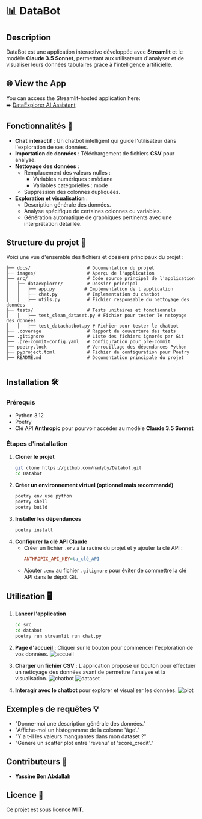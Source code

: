# 📊 DataBot

## Description
DataBot est une application interactive développée avec **Streamlit** et le modèle **Claude 3.5 Sonnet**, permettant aux utilisateurs d'analyser et de visualiser leurs données tabulaires grâce à l'intelligence artificielle.

## 🌐 View the App

You can access the Streamlit-hosted application here:  
➡️ [DataExplorer AI Assistant](https://databotyba.streamlit.app/)




## Fonctionnalités 🚀
- **Chat interactif** : Un chatbot intelligent qui guide l'utilisateur dans l'exploration de ses données.
- **Importation de données** : Téléchargement de fichiers **CSV** pour analyse.
- **Nettoyage des données** :
  - Remplacement des valeurs nulles :
    - Variables numériques : médiane
    - Variables catégorielles : mode
  - Suppression des colonnes dupliquées.
- **Exploration et visualisation** :
  - Description générale des données.
  - Analyse spécifique de certaines colonnes ou variables.
  - Génération automatique de graphiques pertinents avec une interprétation détaillée.

## Structure du projet 📂

Voici une vue d'ensemble des fichiers et dossiers principaux du projet :

```plaintext    
├── docs/                     # Documentation du projet  
├── images/                   # Aperçu de l'application  
├── src/                      # Code source principal de l'application  
│   ├── dataexplorer/         # Dossier principal  
│   │   ├── app.py           # Implementation de l'application
│   │   ├── chat.py           # Implementation du chatbot
│   │   ├── utils.py          # Fichier responsable du nettoyage des données  
├── tests/                    # Tests unitaires et fonctionnels  
│   │   ├── test_clean_dataset.py # Fichier pour tester le netoyage des données
│   │   ├── test_datachatbot.py # Fichier pour tester le chatbot  
├── .coverage                 # Rapport de couverture des tests  
├── .gitignore                # Liste des fichiers ignorés par Git  
├── .pre-commit-config.yaml   # Configuration pour pre-commit  
├── poetry.lock               # Verrouillage des dépendances Python  
├── pyproject.toml            # Fichier de configuration pour Poetry  
├── README.md                 # Documentation principale du projet  
 
```

## Installation 🛠️
### Prérequis
- Python 3.12
- Poetry
- Clé API **Anthropic** pour pourvoir accéder au modèle **Claude 3.5 Sonnet**


### Étapes d'installation
1. **Cloner le projet**
   ```bash
   git clone https://github.com/nadyby/Databot.git
   cd Databot
   ```
2. **Créer un environnement virtuel (optionnel mais recommandé)**
   ```bash
   poetry env use python
   poetry shell
   poetry build
   ```
3. **Installer les dépendances**
   ```bash
   poetry install
   ```
4. **Configurer la clé API Claude**
   - Créer un fichier `.env` à la racine du projet et y ajouter la clé API :
     ```ini
     ANTHROPIC_API_KEY=ta_clé_API
     ```
   - Ajouter `.env` au fichier `.gitignore` pour éviter de commettre la clé API dans le dépôt Git.


## Utilisation 🖥️
1. **Lancer l'application**
   ```bash
   cd src
   cd databot
   poetry run streamlit run chat.py
   ```
2. **Page d'accueil** : Cliquer sur le bouton pour commencer l'exploration de vos données.
![accueil](images/accueil.png)

3. **Charger un fichier CSV** : L'application propose un bouton pour effectuer un nettoyage des données avant de permettre l'analyse et la visualisation.
![chatbot](images/chat.png)
![dataset](images/dataset.png)

4. **Interagir avec le chatbot** pour explorer et visualiser les données.
![plot](images/exemple_plot.jpeg)


## Exemples de requêtes 💡
- "Donne-moi une description générale des données."
- "Affiche-moi un histogramme de la colonne 'âge'."
- "Y a t-il les valeurs manquantes dans mon dataset ?"
- "Génère un scatter plot entre 'revenu' et 'score_credit'."

## Contributeurs 🤝
- **Yassine Ben Abdallah**

## Licence 📜
Ce projet est sous licence **MIT**.
